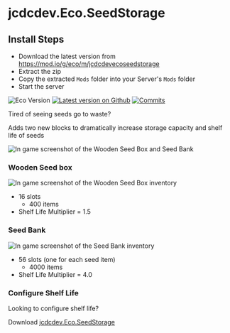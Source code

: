 # jcdcdev.Eco.SeedStorage

## Install Steps

- Download the latest version from https://mod.io/g/eco/m/jcdcdevecoseedstorage
- Extract the zip
- Copy the extracted `Mods` folder into your Server's `Mods` folder
- Start the server

![Eco Version](https://badgen.net/static/Eco/v0.10.0) [![Latest version on Github](https://badgen.net/github/tag/jcdcdev/jcdcdev.Eco.SeedStorage?label=Mod)](https://github.com/jcdcdev/jcdcdev.Eco.SeedStorage/releases/latest) [![Commits](https://badgen.net/github/commits/jcdcdev/jcdcdev.Eco.SeedStorage)](https://github.com/jcdcdev/jcdcdev.Eco.SeedStorage/commits/main)

Tired of seeing seeds go to waste?

Adds two new blocks to dramatically increase storage capacity and shelf life of seeds

![In game screenshot of the Wooden Seed Box and Seed Bank](https://raw.githubusercontent.com/jcdcdev/jcdcdev.Eco.SeedStorage/main/docs/screenshots/1-in-game.png)

### Wooden Seed box

![In game screenshot of the Wooden Seed Box inventory](https://raw.githubusercontent.com/jcdcdev/jcdcdev.Eco.SeedStorage/main/docs/screenshots/2-in-game-seed-box.png)

- 16 slots
    - 400 items
- Shelf Life Multiplier = 1.5

### Seed Bank

![In game screenshot of the Seed Bank inventory](https://raw.githubusercontent.com/jcdcdev/jcdcdev.Eco.SeedStorage/main/docs/screenshots/3-in-game-seed-bank.png)

- 56 slots (one for each seed item)
    - 4000 items
- Shelf Life Multiplier = 4.0

### Configure Shelf Life 

Looking to configure shelf life? 

Download [jcdcdev.Eco.SeedStorage](https://mod.io/g/eco/m/jcdcdevecoSeedStorage)